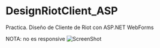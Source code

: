 # DesignRiotClient_ASP
Practica.
Diseño de Cliente de Riot con ASP.NET WebForms

NOTA: no es responsive
![ScreenShot](https://raw.github.com/Gamas-G/DesignRiotClient_ASP/master/Screen/Screen.png)
